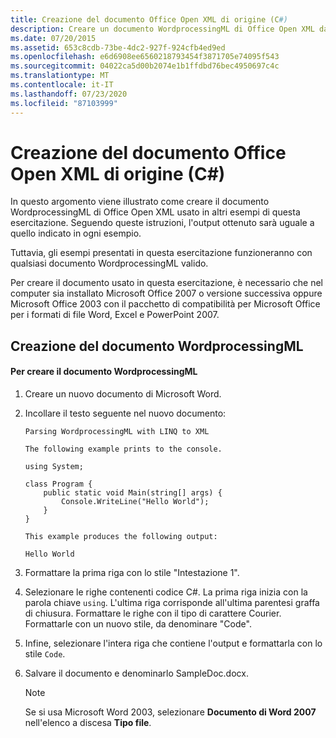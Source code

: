 ```yaml
---
title: Creazione del documento Office Open XML di origine (C#)
description: Creare un documento WordprocessingML di Office Open XML da usare con le esercitazioni su C#. Questo articolo richiede Microsoft Office.
ms.date: 07/20/2015
ms.assetid: 653c8cdb-73be-4dc2-927f-924cfb4ed9ed
ms.openlocfilehash: e6d6908ee6560218793454f3871705e74095f543
ms.sourcegitcommit: 04022ca5d00b2074e1b1ffdbd76bec4950697c4c
ms.translationtype: MT
ms.contentlocale: it-IT
ms.lasthandoff: 07/23/2020
ms.locfileid: "87103999"
---
```

# <a name="creating-the-source-office-open-xml-document-c"></a>Creazione del documento Office Open XML di origine (C#)

In questo argomento viene illustrato come creare il documento WordprocessingML di Office Open XML usato in altri esempi di questa esercitazione. Seguendo queste istruzioni, l'output ottenuto sarà uguale a quello indicato in ogni esempio.

Tuttavia, gli esempi presentati in questa esercitazione funzioneranno con qualsiasi documento WordprocessingML valido.

Per creare il documento usato in questa esercitazione, è necessario che nel computer sia installato Microsoft Office 2007 o versione successiva oppure Microsoft Office 2003 con il pacchetto di compatibilità per Microsoft Office per i formati di file Word, Excel e PowerPoint 2007.

## <a name="creating-the-wordprocessingml-document"></a>Creazione del documento WordprocessingML

#### <a name="to-create-the-wordprocessingml-document"></a>Per creare il documento WordprocessingML

1. Creare un nuovo documento di Microsoft Word.

2. Incollare il testo seguente nel nuovo documento:

    ```text
    Parsing WordprocessingML with LINQ to XML

    The following example prints to the console.

    using System;

    class Program {
        public static void Main(string[] args) {
            Console.WriteLine("Hello World");
        }
    }

    This example produces the following output:

    Hello World
    ```

3. Formattare la prima riga con lo stile "Intestazione 1".

4. Selezionare le righe contenenti codice C#. La prima riga inizia con la parola chiave `using`. L'ultima riga corrisponde all'ultima parentesi graffa di chiusura. Formattare le righe con il tipo di carattere Courier. Formattarle con un nuovo stile, da denominare "Code".

5. Infine, selezionare l'intera riga che contiene l'output e formattarla con lo stile `Code`.

6. Salvare il documento e denominarlo SampleDoc.docx.

    > [!NOTE]
    > Se si usa Microsoft Word 2003, selezionare **Documento di Word 2007** nell'elenco a discesa **Tipo file**.
